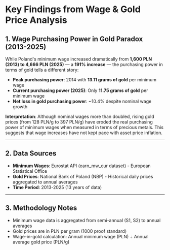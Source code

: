 # Key Findings from Wage & Gold Price Analysis

## 1. Wage Purchasing Power in Gold Paradox (2013-2025)

While Poland's minimum wage increased dramatically from **1,600 PLN (2013) to 4,666 PLN (2025)** — a **191% increase** — the purchasing power in terms of gold tells a different story:

- **Peak purchasing power**: 2014 with **13.11 grams of gold** per minimum wage
- **Current purchasing power (2025)**: Only **11.75 grams of gold** per minimum wage
- **Net loss in gold purchasing power**: ~10.4% despite nominal wage growth

**Interpretation**: Although nominal wages more than doubled, rising gold prices (from 128 PLN/g to 397 PLN/g) have eroded the real purchasing power of minimum wages when measured in terms of precious metals. This suggests that wage increases have not kept pace with asset price inflation.

---

## 2. Data Sources

- **Minimum Wages**: Eurostat API (earn_mw_cur dataset) - European Statistical Office
- **Gold Prices**: National Bank of Poland (NBP) - Historical daily prices aggregated to annual averages
- **Time Period**: 2013-2025 (13 years of data)

---

## 3. Methodology Notes

- Minimum wage data is aggregated from semi-annual (S1, S2) to annual averages
- Gold prices are in PLN per gram (1000 proof standard)
- Wage-in-gold calculation: Annual minimum wage (PLN) ÷ Annual average gold price (PLN/g)
